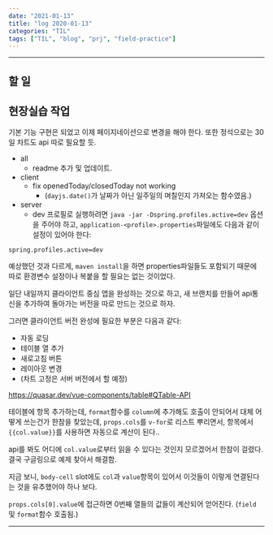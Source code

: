 ```yaml
---
date: "2021-01-13"
title: "log 2020-01-13"
categories: "TIL"
tags: ["TIL", "blog", "prj", "field-practice"]
---
```


----------

## 할 일



## 현장실습 작업

기본 기능 구현은 되었고 이제 페이지네이션으로 변경을 해야 한다.
또한 정석으로는 30일 차트도 api 따로 필요할 듯.

- all
  - readme 추가 및 업데이트.
- client
  - fix openedToday/closedToday not working
    - (`dayjs.date()`가 날짜가 아닌 일주일의 며칠인지 가져오는 함수였음.)
- server
  - dev 프로필로 실행하려면 `java -jar -Dspring.profiles.active=dev` 옵션을 주어야 하고, `application-<profile>.properties`파일에도 다음과 같이 설정이 있어야 한다:

```config
spring.profiles.active=dev
```

예상했던 것과 다르게, `maven install`을 하면 properties파일들도 포함되기 때문에 따로 환경변수 설정이나 복붙을 할 필요는 없는 것이었다.

일단 내일까지 클라이언트 중심 앱을 완성하는 것으로 하고, 새 브랜치를 만들어 api통신을 추가하여 돌아가는 버전을 따로 만드는 것으로 하자.

그러면 클라이언트 버전 완성에 필요한 부분은 다음과 같다:

- 자동 로딩
- 테이블 열 추가
- 새로고침 버튼
- 레이아웃 변경
- (차트 고정은 서버 버전에서 할 예정)

<https://quasar.dev/vue-components/table#QTable-API>

테이블에 항목 추가하는데, `format`함수를 `column`에 추가해도 호출이 안되어서 대체 어떻게 쓰는건가 한참을 찾았는데, `props.cols`를 `v-for`로 리스트 뿌리면서, 항목에서 `{{col.value}}`를 사용하면 자동으로 계산이 된다..

api를 봐도 어디에 `col.value`로부터 읽을 수 있다는 것인지 모르겠어서 한참이 걸렸다. 결국 구글링으로 예제 찾아서 해결함.

지금 보니, `body-cell` slot에도 `col`과 `value`항목이 있어서 이것들이 이렇게 연결된다는 것을 유추했어야 하나 보다.

`props.cols[0].value`에 접근하면 0번째 열들의 값들이 계산되어 얻어진다. (`field` 및 `format`함수 호출됨.)

----------
